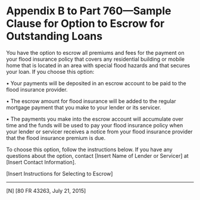 # Appendix B to Part 760—Sample Clause for Option to Escrow for Outstanding Loans


You have the option to escrow all premiums and fees for the payment on your flood insurance policy that covers any residential building or mobile home that is located in an area with special flood hazards and that secures your loan. If you choose this option:


• Your payments will be deposited in an escrow account to be paid to the flood insurance provider.


• The escrow amount for flood insurance will be added to the regular mortgage payment that you make to your lender or its servicer.


• The payments you make into the escrow account will accumulate over time and the funds will be used to pay your flood insurance policy when your lender or servicer receives a notice from your flood insurance provider that the flood insurance premium is due.


To choose this option, follow the instructions below. If you have any questions about the option, contact [Insert Name of Lender or Servicer] at [Insert Contact Information].


[Insert Instructions for Selecting to Escrow]



---

[N] [80 FR 43263, July 21, 2015]




